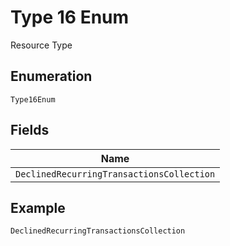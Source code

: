 
# Type 16 Enum

Resource Type

## Enumeration

`Type16Enum`

## Fields

| Name |
|  --- |
| `DeclinedRecurringTransactionsCollection` |

## Example

```
DeclinedRecurringTransactionsCollection
```

